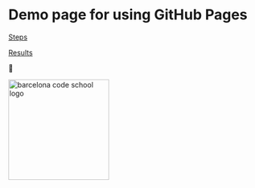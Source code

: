# Demo page for using GitHub Pages

[Steps](https://ideal-chainsaw-1d4a318f.pages.github.io/#/js_cur/_html/Hosting-with-GitHub-Pages)

[Results](https://gk3000.github.io/bananas/)

🍌

<a href='https://barcelonacodeschool.com' target='_blank'><img src='https://barcelonacodeschool.com/static/BCS-LOGO-1000px-ddd4c04fd3a5549e151861ba8cdc56b2.jpg' alt='barcelona code school logo' width='200px'/></a>